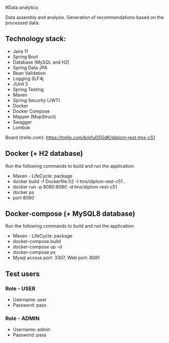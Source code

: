 #Data analytics

Data assembly and analysis. Generation of recommendations based on the processed data.

## Technology stack:
- Java 11
- Spring Boot
- Database (MySQL and H2)
- Spring Data JPA
- Bean Validation
- Logging SLF4j
- JUnit 5
- Spring Testing
- Maven
- Spring Security (JWT)
- Docker
- Docker Compose
- Mapper (MupStruct)
- Swagger
- Lombok

Board (trello.com): https://trello.com/b/e1uD5GdK/diplom-rest-tms-c51

## Docker (+ H2 database)

Run the following commands to build and run the application:
- Maven - LifeCycle: package 
- docker build -f Dockerfile.h2 -t tms/diplom-rest-c51 .
- docker run -p 8080:8080 -d tms/diplom-rest-c51
- docker ps
- port 8080

## Docker-compose (+ MySQL8 database)
Run the following commands to build and run the application:
- Maven - LifeCycle: package
- docker-compose build
- docker-compose up -d
- docker-compose ps
- Mysql access port: 3307, Web port: 8081 

## Test users
### Role - USER
- Username: user
- Password: pass
 
### Role - ADMIN
- Username: admin
- Password: pass